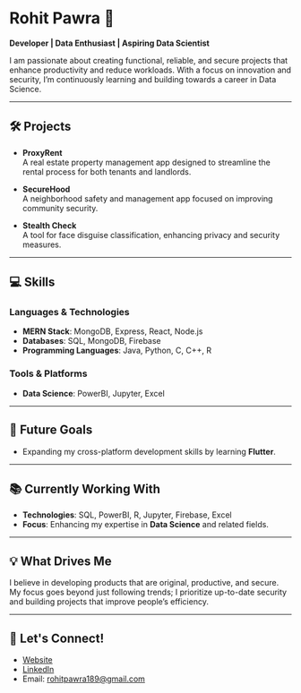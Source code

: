 # Rohit Pawra 👋  
**Developer | Data Enthusiast | Aspiring Data Scientist**

I am passionate about creating functional, reliable, and secure projects that enhance productivity and reduce workloads. With a focus on innovation and security, I’m continuously learning and building towards a career in Data Science.

---

## 🛠 Projects  
- **ProxyRent**  
  A real estate property management app designed to streamline the rental process for both tenants and landlords.

- **SecureHood**  
  A neighborhood safety and management app focused on improving community security.

- **Stealth Check**  
  A tool for face disguise classification, enhancing privacy and security measures.

---

## 💻 Skills  

### **Languages & Technologies**  
- **MERN Stack**: MongoDB, Express, React, Node.js  
- **Databases**: SQL, MongoDB, Firebase  
- **Programming Languages**: Java, Python, C, C++, R  

### **Tools & Platforms**  
- **Data Science**: PowerBI, Jupyter, Excel  

---

## 🎯 Future Goals  
- Expanding my cross-platform development skills by learning **Flutter**.

---

## 📚 Currently Working With  
- **Technologies**: SQL, PowerBI, R, Jupyter, Firebase, Excel  
- **Focus**: Enhancing my expertise in **Data Science** and related fields.

---

## 💡 What Drives Me  
I believe in developing products that are original, productive, and secure. My focus goes beyond just following trends; I prioritize up-to-date security and building projects that improve people’s efficiency.

---

## 🔗 Let's Connect!  
- [Website](https://rohitpawra.in)  
- [LinkedIn](https://www.linkedin.com/in/rohitpawra/)  
- Email: rohitpawra189@gmail.com
